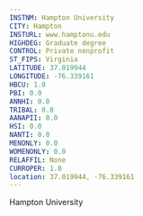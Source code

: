 ```yaml
---
INSTNM: Hampton University
CITY: Hampton
INSTURL: www.hamptonu.edu
HIGHDEG: Graduate degree
CONTROL: Private nonprofit
ST_FIPS: Virginia
LATITUDE: 37.019944
LONGITUDE: -76.339161
HBCU: 1.0
PBI: 0.0
ANNHI: 0.0
TRIBAL: 0.0
AANAPII: 0.0
HSI: 0.0
NANTI: 0.0
MENONLY: 0.0
WOMENONLY: 0.0
RELAFFIL: None
CURROPER: 1.0
location: 37.019944, -76.339161
---
```

Hampton University